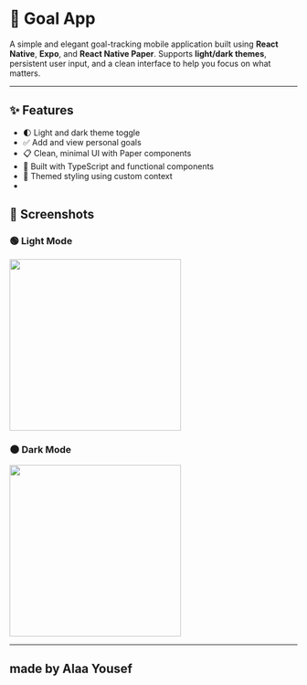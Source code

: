 # 🎯 Goal App

A simple and elegant goal-tracking mobile application built using **React Native**, **Expo**, and **React Native Paper**. Supports **light/dark themes**, persistent user input, and a clean interface to help you focus on what matters.

---

## ✨ Features

- 🌓 Light and dark theme toggle
- ✅ Add and view personal goals
- 📋 Clean, minimal UI with Paper components
- 🎯 Built with TypeScript and functional components
- 💅 Themed styling using custom context
- 


## 📱 Screenshots

### 🟢 Light Mode  
<img src="https://github.com/user-attachments/assets/b5217ed9-3fe0-4f19-b22a-2ff1477af1f1" width="300"/>

### 🌑 Dark Mode  
<img src="https://github.com/user-attachments/assets/57795829-5f3a-4cd4-b0ba-88d15cd4468a" width="300"/>

----
## made by Alaa Yousef
